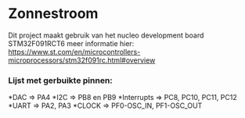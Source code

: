 # Zonnestroom
Dit project maakt gebruik van het nucleo development board STM32F091RCT6 meer informatie hier: https://www.st.com/en/microcontrollers-microprocessors/stm32f091rc.html#overview

### Lijst met gerbuikte pinnen:
*DAC => PA4
*I2C => PB8 en PB9
*Interrupts => PC8, PC10, PC11, PC12
*UART => PA2, PA3
*CLOCK => PF0-OSC_IN, PF1-OSC_OUT


